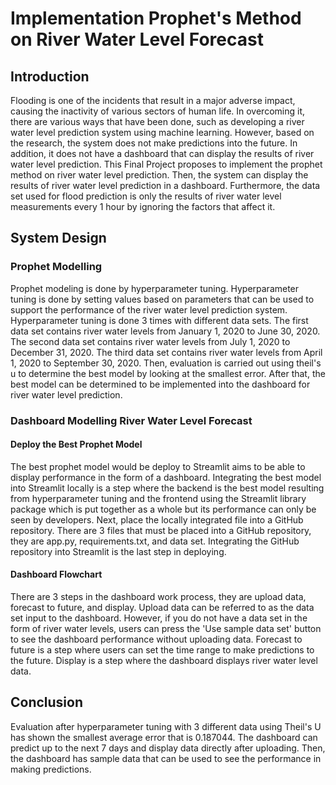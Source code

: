 # Implementation Prophet's Method on River Water Level Forecast

## Introduction
Flooding is one of the incidents that result in a major adverse impact, causing the inactivity of various sectors of human life. In overcoming it, there are various ways that have been done, such as developing a river water level prediction system using machine learning. However, based on the research, the system does not make predictions into the future. In addition, it does not have a dashboard that can display the results of river water level prediction. This Final Project proposes to implement the prophet method on river water level prediction. Then, the system can display the results of river water level prediction in a dashboard. Furthermore, the data set used for flood prediction is only the results of river water level measurements every 1 hour by ignoring the factors that affect it. 

## System Design
### Prophet Modelling
Prophet modeling is done by hyperparameter tuning. Hyperparameter tuning is done by setting values based on parameters that can be used to support the performance of the river water level prediction system. Hyperparameter tuning is done 3 times with different data sets. The first data set contains river water levels from January 1, 2020 to June 30, 2020. The second data set contains river water levels from July 1, 2020 to December 31, 2020. The third data set contains river water levels from April 1, 2020 to September 30, 2020. Then, evaluation is carried out using theil's u to determine the best model by looking at the smallest error. After that, the best model can be determined to be implemented into the dashboard for river water level prediction.
### Dashboard Modelling River Water Level Forecast
#### Deploy the Best Prophet Model
The best prophet model would be deploy to Streamlit aims to be able to display performance in the form of a dashboard. Integrating the best model into Streamlit locally is a step where the backend is the best model resulting from hyperparameter tuning and the frontend using the Streamlit library package which is put together as a whole but its performance can only be seen by developers. Next, place the locally integrated file into a GitHub repository. There are 3 files that must be placed into a GitHub repository, they are app.py, requirements.txt, and data set. Integrating the GitHub repository into Streamlit is the last step in deploying.
#### Dashboard Flowchart
There are 3 steps in the dashboard work process, they are upload data, forecast to future, and display. Upload data can be referred to as the data set input to the dashboard. However, if you do not have a data set in the form of river water levels, users can press the 'Use sample data set' button to see the dashboard performance without uploading data. Forecast to future is a step where users can set the time range to make predictions to the future. Display is a step where the dashboard displays river water level data.

## Conclusion
Evaluation after hyperparameter tuning with 3 different data using Theil's U has shown the smallest average error that is 0.187044. The dashboard can predict up to the next 7 days and display data directly after uploading. Then, the dashboard has sample data that can be used to see the performance in making predictions.
